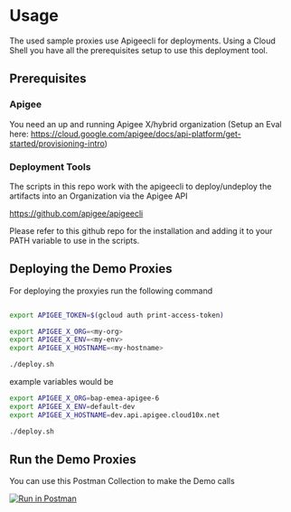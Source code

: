# Usage

The used sample proxies use Apigeecli for deployments. Using a Cloud Shell you have all the prerequisites setup to use this deployment tool.

## Prerequisites

### Apigee
You need an up and running Apigee X/hybrid organization (Setup an Eval here: https://cloud.google.com/apigee/docs/api-platform/get-started/provisioning-intro)

### Deployment Tools
The scripts in this repo work with the apigeecli to deploy/undeploy the artifacts into an Organization via the Apigee API

https://github.com/apigee/apigeecli

Please refer to this github repo for the installation and adding it to your PATH variable to use in the scripts.

## Deploying the Demo Proxies

For deploying the proxyies run the following command

```sh

export APIGEE_TOKEN=$(gcloud auth print-access-token)

export APIGEE_X_ORG=<my-org>
export APIGEE_X_ENV=<my-env>
export APIGEE_X_HOSTNAME=<my-hostname>

./deploy.sh
```

example variables would be
```sh
export APIGEE_X_ORG=bap-emea-apigee-6
export APIGEE_X_ENV=default-dev
export APIGEE_X_HOSTNAME=dev.api.apigee.cloud10x.net

./deploy.sh
```
## Run the Demo Proxies

You can use this Postman Collection to make the Demo calls

[![Run in Postman](https://run.pstmn.io/button.svg)](https://app.getpostman.com/run-collection/6502188-d2534914-0809-4c0f-8a35-77b46bfc71e8?action=collection%2Ffork&collection-url=entityId%3D6502188-d2534914-0809-4c0f-8a35-77b46bfc71e8%26entityType%3Dcollection%26workspaceId%3D5c5b4618-97ff-4263-8887-e0b90a9df6e3)